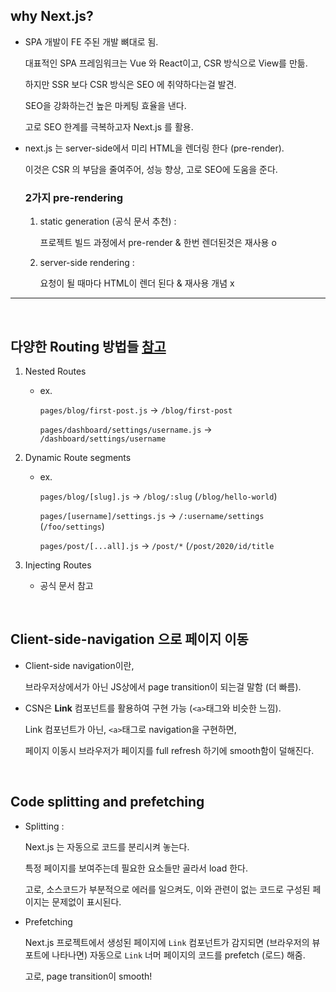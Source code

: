 ## why Next.js?

- SPA 개발이 FE 주된 개발 뼈대로 됨.

  대표적인 SPA 프레임워크는 Vue 와 React이고, CSR 방식으로 View를 만듦.

  하지만 SSR 보다 CSR 방식은 SEO 에 취약하다는걸 발견.

  SEO을 강화하는건 높은 마케팅 효율을 낸다.

  고로 SEO 한계를 극복하고자 Next.js 를 활용.

- next.js 는 server-side에서 미리 HTML을 렌더링 한다 (pre-render).

  이것은 CSR 의 부담을 줄여주어, 성능 향상, 고로 SEO에 도움을 준다.

  ### 2가지 pre-rendering

  1. static generation (공식 문서 추천) :

     프로젝트 빌드 과정에서 pre-render & 한번 렌더된것은 재사용 o

  2. server-side rendering :

     요청이 될 때마다 HTML이 렌더 된다 & 재사용 개념 x

<hr>

<br>

## 다양한 Routing 방법들    [참고](https://nextjs.org/docs/routing/introduction#dynamic-route-segments)

1. Nested Routes

   - ex. 

     `pages/blog/first-post.js` → `/blog/first-post`

     `pages/dashboard/settings/username.js` → `/dashboard/settings/username`

2. Dynamic Route segments

   - ex.

     `pages/blog/[slug].js` → `/blog/:slug` (`/blog/hello-world`)

     `pages/[username]/settings.js` → `/:username/settings` (`/foo/settings`)

     `pages/post/[...all].js` → `/post/*` (`/post/2020/id/title`

3. Injecting Routes

   - 공식 문서 참고

<br>

## Client-side-navigation 으로 페이지 이동

- Client-side navigation이란, 

  브라우저상에서가 아닌 JS상에서 page transition이 되는걸 말함 (더 빠름).

- CSN은 **Link** 컴포넌트를 활용하여 구현 가능 (`<a>`태그와 비슷한 느낌).

  Link 컴포넌트가 아닌, `<a>`태그로 navigation을 구현하면,

  페이지 이동시 브라우저가 페이지를 full refresh 하기에 smooth함이 덜해진다.

<br>

## Code splitting and prefetching

- Splitting : 

  Next.js 는 자동으로 코드를 분리시켜 놓는다.

  특정 페이지를 보여주는데 필요한 요소들만 골라서 load 한다.

  고로, 소스코드가 부분적으로 에러를 일으켜도, 이와 관련이 없는 코드로 구성된 페이지는 문제없이 표시된다.

- Prefetching

  Next.js 프로젝트에서 생성된 페이지에 `Link` 컴포넌트가 감지되면 (브라우저의 뷰포트에 나타나면) 자동으로 `Link` 너머 페이지의 코드를 prefetch (로드) 해줌.

  고로, page transition이 smooth!